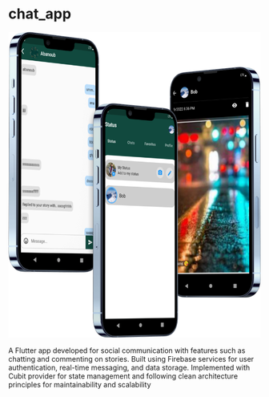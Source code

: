 # chat_app

<img src="https://github.com/AbanoubEzzat1/chat_app/blob/master/ChatApp.png">

A Flutter app developed for social communication with features such as chatting
and commenting on stories. Built using Firebase services for user authentication,
real-time messaging, and data storage. Implemented with Cubit provider for
state management and following clean architecture principles for maintainability
and scalability

